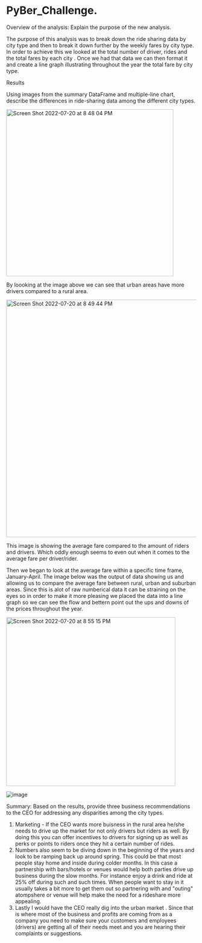 # PyBer_Challenge.

Overview of the analysis: Explain the purpose of the new analysis.

The purpose of this analysis was to break down the ride sharing data by city type and then to break it down further by the weekly fares by city type. In order to achieve this we looked at the total number of driver, rides and the total fares by each city . Once we had that data we can then format it and create a line graph illustrating throughout the year the total fare by city type.


Results

Using images from the summary DataFrame and multiple-line chart, describe the differences in ride-sharing data among the different city types.

<img width="443" alt="Screen Shot 2022-07-20 at 8 48 04 PM" src="https://user-images.githubusercontent.com/107597779/180125973-0fa2573d-312c-4875-b3c0-83c7b80dee69.png">

By loooking at the image above we can see that urban areas have more drivers compared to a rural area. 

<img width="630" alt="Screen Shot 2022-07-20 at 8 49 44 PM" src="https://user-images.githubusercontent.com/107597779/180126168-1585b22a-7479-4139-8f27-ade3a77ba1eb.png">

This image is showing the average fare compared to the amount of riders and drivers. Which oddly enough seems to even out when it comes to the average fare per driver/rider.

Then we began to look at the average fare within a specific time frame, January-April. The image below was the output of data showing us and allowing us to compare the average fare between rural, urban and suburban areas. Since this is alot of raw numberical data it can be straining on the eyes so in order to make it more pleasing we placed the data into a line graph so we can see the flow and bettern point out the ups and downs of the prices throughout the year.

<img width="448" alt="Screen Shot 2022-07-20 at 8 55 15 PM" src="https://user-images.githubusercontent.com/107597779/180127142-dfae8c52-bf19-4258-be5c-8ef8a8346fd8.png">

![image](https://user-images.githubusercontent.com/107597779/180127578-a422d590-6e37-43ff-bd2e-a49728201ffa.png)


Summary: 
Based on the results, provide three business recommendations to the CEO for addressing any disparities among the city types.

1. Marketing - If the CEO wants more buisness in the rural area he/she needs to drive up the market for not only drivers but riders as well. By doing this you can offer incentives to drivers for signing up as well as perks or points to riders once they hit a certain number of rides. 
2. Numbers also seem to be diving down in the beginning of the years and look to be ramping back up around spring. This could be that most people stay home and inside during colder months. In this case a partnership with bars/hotels or venues would help both parties drive up business during the slow months. For instance enjoy a drink and ride at 25% off during such and such times. When people want to stay in it usually takes a bit more to get them out so partnering with and "outing" atompshere or venue will help make the need for a rideshare more appealing.
3. Lastly I would have the CEO really dig into the urban market . Since that is where most of the business and profits are coming from as a company you need to make sure your customers and employees (drivers) are getting all of their needs meet and you are hearing their complaints or suggestions. 
